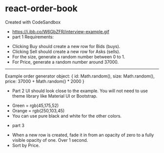 # react-order-book
Created with CodeSandbox

* https://i.ibb.co/W6GbZFR/interview-example.gif
 * part 1
Requirements:
- Clicking Buy should create a new row for Bids (buys).
- Clicking Sell should create a new row for Asks (sells).
- For the size, generate a random number between 0 to 1.
- For Price, generate a random number around 37000.
---
Example order generator object:
{
  id: Math.random(),
  size: Math.random(),
  price: 37000 + Math.random() * 2000
}

 * Part 2
UI should look close to the example. You will not need to use theme library like Material UI or Bootstrap.
- Green = rgb(45,175,52)
- Orange = rgb(250,103,45)
- You can use pure black and white for the other colors. 

 * part 3
- When a new row is created, fade it in from an opacity of zero to a fully visible opacity of one. Over 1 second. 
- Sort by Price.
